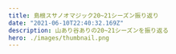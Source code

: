 ```yaml
---
title: 島根スサノオマジック20~21シーズン振り返り
date: "2021-06-10T22:40:32.169Z"
description: 山あり谷ありの20~21シーズンを振り返る
hero: ./images/thumbnail.png
---
```


